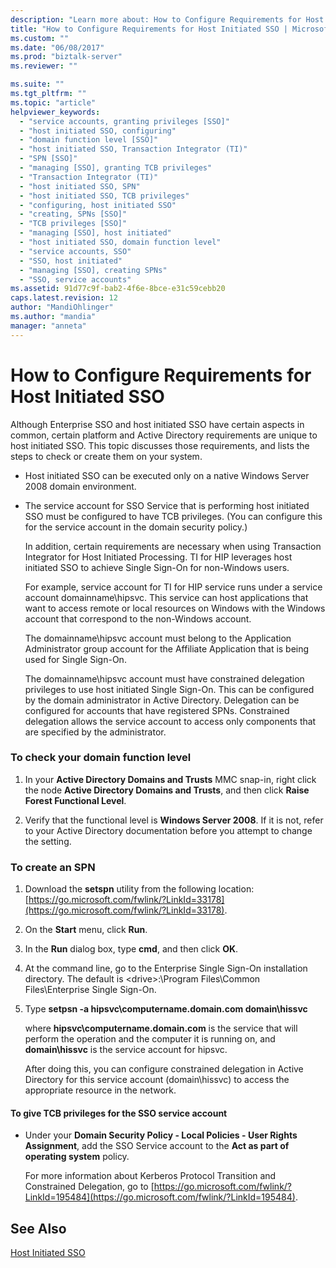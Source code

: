 ```yaml
---
description: "Learn more about: How to Configure Requirements for Host Initiated SSO"
title: "How to Configure Requirements for Host Initiated SSO | Microsoft Docs"
ms.custom: ""
ms.date: "06/08/2017"
ms.prod: "biztalk-server"
ms.reviewer: ""

ms.suite: ""
ms.tgt_pltfrm: ""
ms.topic: "article"
helpviewer_keywords:
  - "service accounts, granting privileges [SSO]"
  - "host initiated SSO, configuring"
  - "domain function level [SSO]"
  - "host initiated SSO, Transaction Integrator (TI)"
  - "SPN [SSO]"
  - "managing [SSO], granting TCB privileges"
  - "Transaction Integrator (TI)"
  - "host initiated SSO, SPN"
  - "host initiated SSO, TCB privileges"
  - "configuring, host initiated SSO"
  - "creating, SPNs [SSO]"
  - "TCB privileges [SSO]"
  - "managing [SSO], host initiated"
  - "host initiated SSO, domain function level"
  - "service accounts, SSO"
  - "SSO, host initiated"
  - "managing [SSO], creating SPNs"
  - "SSO, service accounts"
ms.assetid: 91d77c9f-bab2-4f6e-8bce-e31c59cebb20
caps.latest.revision: 12
author: "MandiOhlinger"
ms.author: "mandia"
manager: "anneta"
---
```

# How to Configure Requirements for Host Initiated SSO
Although Enterprise SSO and host initiated SSO have certain aspects in common, certain platform and Active Directory requirements are unique to host initiated SSO. This topic discusses those requirements, and lists the steps to check or create them on your system.

- Host initiated SSO can be executed only on a native Windows Server 2008 domain environment.

- The service account for SSO Service that is performing host initiated SSO must be configured to have TCB privileges. (You can configure this for the service account in the domain security policy.)

  In addition, certain requirements are necessary when using Transaction Integrator for Host Initiated Processing. TI for HIP leverages host initiated SSO to achieve Single Sign-On for non-Windows users.

  For example, service account for TI for HIP service runs under a service account domainname\hipsvc. This service can host applications that want to access remote or local resources on Windows with the Windows account that correspond to the non-Windows account.

  The domainname\hipsvc account must belong to the Application Administrator group account for the Affiliate Application that is being used for Single Sign-On.

  The domainname\hipsvc account must have constrained delegation privileges to use host initiated Single Sign-On. This can be configured by the domain administrator in Active Directory. Delegation can be configured for accounts that have registered SPNs. Constrained delegation allows the service account to access only components that are specified by the administrator.

### To check your domain function level

1.  In your **Active Directory Domains and Trusts** MMC snap-in, right click the node **Active Directory Domains and Trusts**, and then click **Raise Forest Functional Level**.

2.  Verify that the functional level is **Windows Server 2008**. If it is not, refer to your Active Directory documentation before you attempt to change the setting.

### To create an SPN

1. Download the **setspn** utility from the following location: [https://go.microsoft.com/fwlink/?LinkId=33178](https://go.microsoft.com/fwlink/?LinkId=33178).

2. On the **Start** menu, click **Run**.

3. In the **Run** dialog box, type **cmd**, and then click **OK**.

4. At the command line, go to the Enterprise Single Sign-On installation directory. The default is \<drive\>:\Program Files\Common Files\Enterprise Single Sign-On.

5. Type **setpsn -a hipsvc\computername.domain.com domain\hissvc**

    where **hipsvc\computername.domain.com** is the service that will perform the operation and the computer it is running on, and **domain\hissvc** is the service account for hipsvc.

   After doing this, you can configure constrained delegation in Active Directory for this service account (domain\hissvc) to access the appropriate resource in the network.

#### To give TCB privileges for the SSO service account

-   Under your **Domain Security Policy - Local Policies - User Rights Assignment**, add the SSO Service account to the **Act as part of operating system** policy.

     For more information about Kerberos Protocol Transition and Constrained Delegation, go to [https://go.microsoft.com/fwlink/?LinkId=195484](https://go.microsoft.com/fwlink/?LinkId=195484).

## See Also
 [Host Initiated SSO](../core/host-initiated-sso.md)
